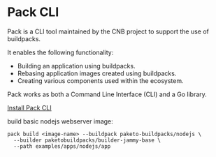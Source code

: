 # Pack CLI

Pack is a CLI tool maintained by the CNB project to support the use of buildpacks.

It enables the following functionality:

- Building an application using buildpacks.
- Rebasing application images created using buildpacks.
- Creating various components used within the ecosystem.

Pack works as both a Command Line Interface (CLI) and a Go library.

[Install Pack CLI](https://buildpacks.io/docs/for-platform-operators/how-to/integrate-ci/pack/)

build basic nodejs webserver image:

```
pack build <image-name> --buildpack paketo-buildpacks/nodejs \
  --builder paketobuildpacks/builder-jammy-base \
  --path examples/apps/nodejs/app
```

